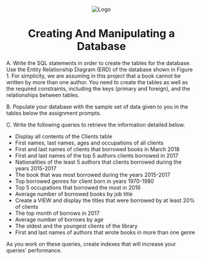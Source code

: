 <p align="center">
<img src="https://i.imgur.com/un63wH8.png" alt="Logo"/>
</p>


<h1 align="center">Creating And Manipulating a Database</h1>


A. Write the SQL statements in order to create the tables for the database. Use the Entity Relationship Diagram (ERD) of the database shown in Figure 1. For simplicity, we are assuming in this project that a book cannot be written by more than one author. You need to create the tables as well as the required constraints, including the keys (primary and foreign), and the relationships between tables.

B. Populate your database with the sample set of data given to you in the tables below the assignment prompts.

C. Write the following queries to retrieve the information detailed below.

- Display all contents of the Clients table
- First names, last names, ages and occupations of all clients
- First and last names of clients that borrowed books in March 2018
- First and last names of the top 5 authors clients borrowed in 2017
- Nationalities of the least 5 authors that clients borrowed during the years 2015-2017
- The book that was most borrowed during the years 2015-2017
- Top borrowed genres for client born in years 1970-1980
- Top 5 occupations that borrowed the most in 2016
- Average number of borrowed books by job title
- Create a VIEW and display the titles that were borrowed by at least 20% of clients
- The top month of borrows in 2017
- Average number of borrows by age
- The oldest and the youngest clients of the library
- First and last names of authors that wrote books in more than one genre

As you work on these queries, create indexes that will increase your queries' performance.



